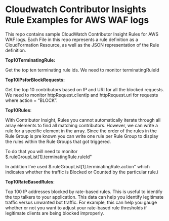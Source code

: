 # Cloudwatch Contributor Insights Rule Examples for AWS WAF  logs


This repo contains sample CloudWatch Contributor Insight Rules for AWS WAF  logs. Each File in this repo represents a rule definition as a CloudFormation Resource, as well as the JSON representation of the Rule definition.

**Top10TerminatingRule:** 

Get the top ten terminating rule ids. We need to monitor terminatingRuleId

**Top10IPsforBlockRequests:**  

Get the top 10 contributors based on IP and URI for all the blocked requests. We need to monitor httpRequest.clientIp and httpRequest.uri for requests where action = “BLOCK”.

**Top10Rules**:

With Contributor Insight, Rules you cannot automatically iterate through all array elements to find all matching contributors.
However, we can write a rule for a specific element in the array. Since the order of the rules in the Rule Group is pre known you can write one rule per Rule Group to display the rules within the Rule Groups that got triggered.

To do that you will need to monitor
$.ruleGroupList[1].terminatingRule.ruleId"

In addition I’ve used $.ruleGroupList[1].terminatingRule.action" which indicates whether the traffic is Blocked or Counted by the particular rule.i

**Top10RateBasedRules**:

Top 100 IP addresses blocked by rate-based rules. This is useful to identify the top talkers to your application.
This data can help you identify legitimate traffic versus unwanted bot traffic. For example, this can help you gauge whether or not you want to adjust your rate-based rule thresholds if legitimate clients are being blocked improperly.
